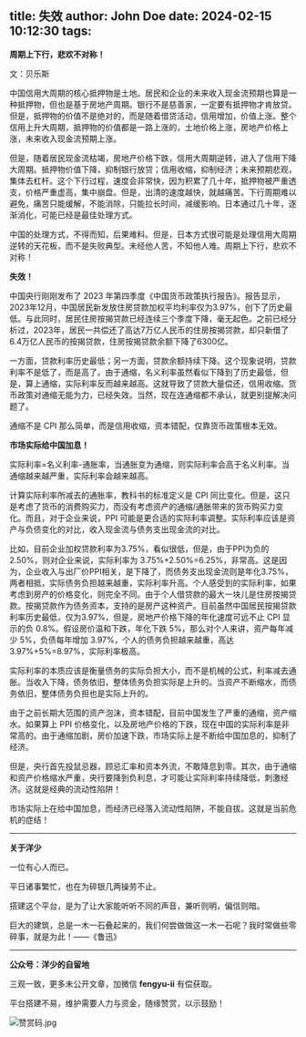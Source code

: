 title: 失效
author: John Doe
date: 2024-02-15 10:12:30
tags:
---
**周期上下行，悲欢不对称！**<!--more-->

文：贝乐斯

中国信用大周期的核心抵押物是土地。居民和企业的未来收入现金流预期也算是一种抵押物，但也是基于房地产周期。银行不是慈善家，一定要有抵押物才肯放贷。但是，抵押物的价值不是绝对的，而是随着借贷活动，信用增加，价值上涨。整个信用上升大周期，抵押物的价值都是一路上涨的，土地价格上涨，房地产价格上涨，未来收入现金流预期上涨。

但是，随着居民现金流枯竭，房地产价格下跌，信用大周期逆转，进入了信用下降大周期。抵押物价值下降，抑制银行放贷；信用收缩，抑制经济；未来预期悲观，集体去杠杆。这个下行过程，速度会非常快，因为积累了几十年，抵押物被严重透支，价格严重虚高，集中崩盘。但是，出清的速度越快，就越痛苦。下行周期难以避免，痛苦只能缓解，不能消除，只能拉长时间，减缓影响。日本通过几十年，逐渐消化，可能已经是最佳处理方式。

中国的处理方式，不得而知，后果难料。但是，日本方式很可能是处理信用大周期逆转的天花板，而不是失败典型。未经他人苦，不知他人难。周期上下行，悲欢不对称！

**失效！**

中国央行刚刚发布了 2023 年第四季度《中国货币政策执行报告》。报告显示，2023年12月，中国居民新发放住房贷款加权平均利率仅为3.97%，创下了历史最低。与此同时，居民住房按揭贷款已经连续三个季度下降，毫无起色。之前已经分析过，2023年，居民一共偿还了高达7万亿人民币的住房按揭贷款，却只新借了6.4万亿人民币的按揭贷款，住房按揭贷款余额下降了6300亿。

一方面，贷款利率历史最低；另一方面，贷款余额持续下降。这个现象说明，贷款利率不是低了，而是高了。由于通缩，名义利率虽然看似下降到了历史最低，但是，算上通缩，实际利率反而越来越高。这就导致了贷款大量偿还，信用收缩。货币政策对通缩无能为力，已经失效。当然，现在连通缩都不承认，就更别提解决问题了。

通缩不是 CPI 那么简单，而是信用收缩，资本错配，仅靠货币政策根本无效。

**市场实际给中国加息！**

实际利率=名义利率-通胀率，当通胀变为通缩，则实际利率会高于名义利率。当通缩越来越严重，实际利率会越来越高。

计算实际利率所减去的通胀率，教科书的标准定义是 CPI 同比变化。但是，这只是考虑了货币的消费购买力，而没有考虑资产的通缩/通胀带来的货币购买力变化。而且，对于企业来说，PPI 可能是更合适的实际利率调整。实际利率应该是资产与负债变化的对比，收入现金流与债务支出现金流的对比。

比如，目前企业加权贷款利率为3.75%，看似很低，但是，由于PPI为负的2.50%，则对企业来说，实际利率为 3.75%+2.50%=6.25%，非常高。这是因为，企业收入与出厂价PPI相关，是下降了，而债务支出现金流则是年化3.75%，两者相抵，实际债务负担越来越重，实际利率升高。个人感受到的实际利率，如果考虑到房产的价格变化，则完全不同。由于个人借贷款的最大一块儿是住房按揭贷款。按揭贷款作为债务资本，支持的是房产这种资产。目前虽然中国居民按揭贷款利率历史最低，仅为3.97%，但是，房地产价格下降的年化速度可远不止 CPI 显示的负 0.8%。假设房价温和下跌，年化下跌 5%，那么对个人来讲，资产每年减少 5%，负债每年增加 3.97%，个人的债务负担越来越重，高达3.97%+5%=8.97%，实际利率极高。

实际利率的本质应该是衡量债务的实际负担大小，而不是机械的公式，利率减去通胀。当收入下降，债务依旧，整体债务负担实际是上升的。当资产不断缩水，而债务依旧，整体债务负担也是实际上升的。

由于之前长期大范围的资产泡沫，资本错配，目前中国发生了严重的通缩，资产缩水。如果算上 PPI 价格变化，以及房地产价格的下跌，现在中国的实际利率是非常高的。由于通缩加剧，房价加速下跌，市场实际上是不断给中国加息的，抑制了经济。

但是，央行首先投鼠忌器，顾忌汇率和资本外流，不敢降息到零。其次，由于通缩和资产价格缩水严重，央行要降到负利息，才可能让实际利率持续降低，刺激经济。这就是经典的流动性陷阱！

市场实际上在给中国加息，而经济已经落入流动性陷阱，不能自拔。这就是当前危机的症结！
- - -
**关于洋少**

一位有心人而已。

平日诸事繁忙，也在为碎银几两操劳不止。

搭建这个平台，是为了让大家能听听不同的声音，兼听则明，偏信则暗。

巨大的建筑，总是一木一石叠起来的，我们何尝做做这一木一石呢？我时常做些零碎事，就是为此！——《鲁迅》

---

**公众号：洋少的自留地** 

三观一致，更多未公开文章，加微信 **fengyu-ii** 有偿获取。

平台搭建不易，维护需要人力与资金，随缘赞赏，以示鼓励！

![赞赏码.jpg](/images/shang.jpg)